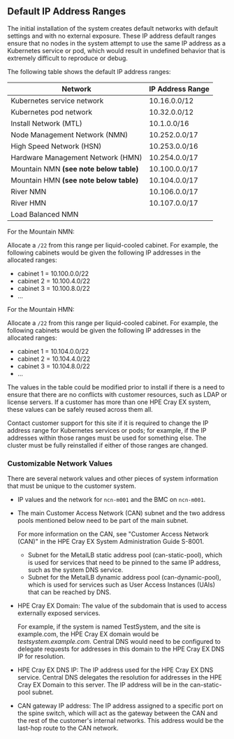 ## Default IP Address Ranges

The initial installation of the system creates default networks with default settings and with no external exposure. These IP address default ranges ensure that no nodes in the system attempt to use the same IP address as a Kubernetes service or pod, which would result in undefined behavior that is extremely difficult to reproduce or debug.

The following table shows the default IP address ranges:

|Network|IP Address Range|
|-------|----------------|
|Kubernetes service network|10.16.0.0/12|
|Kubernetes pod network|10.32.0.0/12|
|Install Network \(MTL\)|10.1.0.0/16|
|Node Management Network \(NMN\)|10.252.0.0/17|
|High Speed Network \(HSN\)|10.253.0.0/16|
|Hardware Management Network \(HMN\)|10.254.0.0/17|
|Mountain NMN **(see note below table)**|10.100.0.0/17|
|Mountain HMN **(see note below table)**|10.104.0.0/17|
|River NMN|10.106.0.0/17|
|River HMN|10.107.0.0/17|
|Load Balanced NMN||
For the Mountain NMN:

Allocate a `/22` from this range per liquid-cooled cabinet. For example, the following cabinets would be given the following IP addresses in the allocated ranges:

-   cabinet 1 = 10.100.0.0/22
-   cabinet 2 = 10.100.4.0/22
-   cabinet 3 =  10.100.8.0/22
-   ...


For the Mountain HMN:

Allocate a `/22` from this range per liquid-cooled cabinet.  For example, the following cabinets would be given the following IP addresses in the allocated ranges:

-   cabinet 1 = 10.104.0.0/22
-   cabinet 2 = 10.104.4.0/22
-   cabinet 3 = 10.104.8.0/22
-   ...

The values in the table could be modified prior to install if there is a need to ensure that there are no conflicts with customer resources, such as LDAP or license servers. If a customer has more than one HPE Cray EX system, these values can be safely reused across them all.

Contact customer support for this site if it is required to change the IP address range for Kubernetes services or pods; for example, if the IP addresses within those ranges must be used for something else. The cluster must be fully reinstalled if either of those ranges are changed.

### Customizable Network Values

There are several network values and other pieces of system information that must be unique to the customer system.

-   IP values and the network for `ncn-m001` and the BMC on `ncn-m001`.
-   The main Customer Access Network \(CAN\) subnet and the two address pools mentioned below need to be part of the main subnet.

    For more information on the CAN, see "Customer Access Network \(CAN\)" in the HPE Cray EX System Administration Guide S-8001.

    -   Subnet for the MetalLB static address pool \(can-static-pool\), which is used for services that need to be pinned to the same IP address, such as the system DNS service.
    -   Subnet for the MetalLB dynamic address pool \(can-dynamic-pool\), which is used for services such as User Access Instances \(UAIs\) that can be reached by DNS.
-   HPE Cray EX Domain: The value of the subdomain that is used to access externally exposed services.

    For example, if the system is named TestSystem, and the site is example.com, the HPE Cray EX domain would be *testsystem.example.com*. Central DNS would need to be configured to delegate requests for addresses in this domain to the HPE Cray EX DNS IP for resolution.

-   HPE Cray EX DNS IP: The IP address used for the HPE Cray EX DNS service. Central DNS delegates the resolution for addresses in the HPE Cray EX Domain to this server. The IP address will be in the can-static-pool subnet.
-   CAN gateway IP address: The IP address assigned to a specific port on the spine switch, which will act as the gateway between the CAN and the rest of the customer's internal networks. This address would be the last-hop route to the CAN network.

